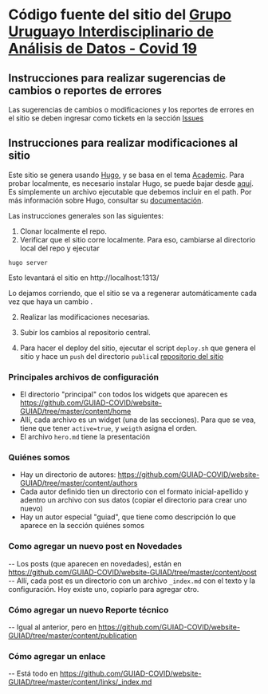 # Código fuente del sitio del [Grupo Uruguayo Interdisciplinario de Análisis de Datos - Covid 19](https://guiad-covid.github.io/)

## Instrucciones para realizar sugerencias de cambios o reportes de errores

Las sugerencias de cambios o modificaciones y los reportes de errores en el sitio se deben ingresar como tickets en la sección [Issues](https://github.com/GUIAD-COVID/website-GUIAD/issues)


## Instrucciones para realizar modificaciones al sitio

Este sitio se genera usando [Hugo](https://gohugo.io/), y se basa en el tema [Academic](https://sourcethemes.com/academic). Para probar localmente, es necesario instalar Hugo, se puede bajar desde [aquí](https://gohugo.io/getting-started/installing/#binary-cross-platform). Es simplemente un archivo ejecutable que debemos incluir en el path.   Por más información sobre Hugo, consultar su [documentación](https://gohugo.io/documentation/).

Las instrucciones generales son las siguientes:

1. Clonar localmente el repo.
2. Verificar que el sitio corre localmente. Para eso, cambiarse al directorio local del repo y ejecutar 

`hugo server`

Esto levantará el sitio en http://localhost:1313/

Lo dejamos corriendo, que el sitio se va a regenerar automáticamente cada vez que haya un cambio .

2. Realizar las modificaciones necesarias.

3. Subir los cambios al repositorio central. 

4. Para hacer el deploy del sitio, ejecutar el script ``deploy.sh`` que genera el sitio y hace un ``push`` del directorio ``public``al [repositorio del sitio](https://github.com/GUIAD-COVID/GUIAD-COVID.github.io)

### Principales archivos de configuración

- El directorio "principal" con todos los widgets que aparecen es https://github.com/GUIAD-COVID/website-GUIAD/tree/master/content/home
- Allí, cada archivo es un widget (una de las secciones). Para que se vea, tiene que tener `active=true`, y `weigth` asigna el orden.
- El archivo `hero.md` tiene la presentación 

### Quiénes somos

- Hay un directorio de autores: https://github.com/GUIAD-COVID/website-GUIAD/tree/master/content/authors
- Cada autor definido tien un directorio con el formato inicial-apellido y adentro un archivo con sus datos (copiar el directorio para crear uno nuevo)
- Hay un autor especial "guiad", que tiene como descripción lo que aparece en la sección quiénes somos 

### Como agregar un nuevo post en Novedades

-- Los posts (que aparecen en novedades), están en https://github.com/GUIAD-COVID/website-GUIAD/tree/master/content/post
-- Allí, cada post es un directorio con un archivo `_index.md` con el texto y la configuración. Hoy existe uno, copiarlo para agregar otro. 

### Cómo agregar un nuevo Reporte técnico
-- Igual al anterior, pero en https://github.com/GUIAD-COVID/website-GUIAD/tree/master/content/publication

### Cómo agregar un enlace 
-- Está todo en https://github.com/GUIAD-COVID/website-GUIAD/tree/master/content/links/_index.md


